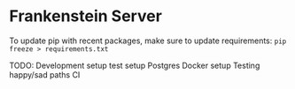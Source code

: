 # Frankenstein Server

To update pip with recent packages, make sure to update requirements:
`pip freeze > requirements.txt`

TODO:
Development setup
test setup
Postgres
Docker setup
Testing happy/sad paths
CI